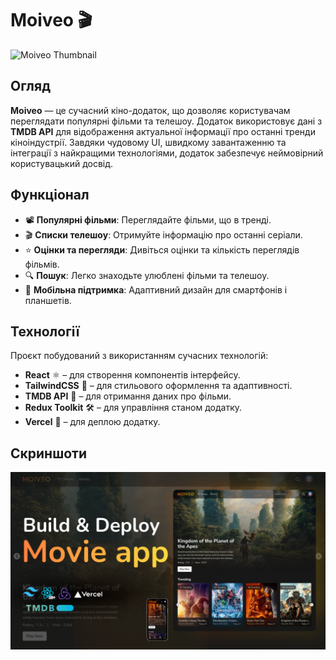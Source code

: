 # Moiveo 🎬

![Moiveo Thumbnail](./mnt/data/thumnail.png)

## Огляд
**Moiveo** — це сучасний кіно-додаток, що дозволяє користувачам переглядати популярні фільми та телешоу. Додаток використовує дані з **TMDB API** для відображення актуальної інформації про останні тренди кіноіндустрії. Завдяки чудовому UI, швидкому завантаженню та інтеграції з найкращими технологіями, додаток забезпечує неймовірний користувацький досвід.

## Функціонал
- 📽️ **Популярні фільми**: Переглядайте фільми, що в тренді.
- 🎬 **Списки телешоу**: Отримуйте інформацію про останні серіали.
- ⭐ **Оцінки та перегляди**: Дивіться оцінки та кількість переглядів фільмів.
- 🔍 **Пошук**: Легко знаходьте улюблені фільми та телешоу.
- 📱 **Мобільна підтримка**: Адаптивний дизайн для смартфонів і планшетів.

## Технології
Проєкт побудований з використанням сучасних технологій:
- **React** ⚛️ – для створення компонентів інтерфейсу.
- **TailwindCSS** 🎨 – для стильового оформлення та адаптивності.
- **TMDB API** 🎥 – для отримання даних про фільми.
- **Redux Toolkit** 🛠️ – для управління станом додатку.
- **Vercel** 🚀 – для деплою додатку.

## Скриншоти
![Moiveo Demo](./foto.png)
